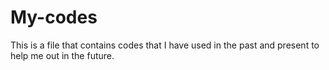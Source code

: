 # My-codes
This is a file that contains codes that I have used in the past and present to help me out in the future.
